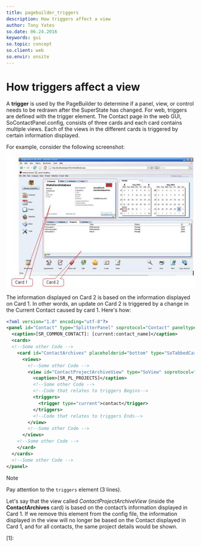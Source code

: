 ```yaml
---
title: pagebuilder_triggers
description: How triggers affect a view
author: Tony Yates
so.date: 06.24.2016
keywords: gui
so.topic: concept
so.client: web
so.envir: onsite
---
```


# How triggers affect a view

A **trigger** is used by the PageBuilder to determine if a panel, view, or control needs to be redrawn after the SuperState has changed. For web, triggers are defined with the trigger element. The Contact page in the web GUI, SoContactPanel.config, consists of three cards and each card contains multiple views. Each of the views in the different cards is triggered by certain information displayed.

For example, consider the following screenshot:

![05][img1]

The information displayed on Card 2 is based on the information displayed on Card 1. In other words, an update on Card 2 is triggered by a change in the Current Contact caused by card 1. Here's how:

```XML
<?xml version="1.0" encoding="utf-8"?>
<panel id="Contact" type="SplitterPanel" soprotocol="Contact" paneltype="Main" placeholderid="MainPlaceHolder">
  <caption>[SR_COMMON_CONTACT]: [current:contact_name]</caption>
  <cards>
  <!--Some other Code -->
    <card id="ContactArchives" placeholderid="bottom" type="SoTabbedCard" cardtype="ArchiveCard">
      <views>
        <!--Some other Code -->
        <view id="ContactProjectArchiveView" type="SoView" soprotocol="projectarchive" >
          <caption>[SR_PL_PROJECTS]</caption>
          <!--Some other Code -->
          <!--Code that relates to triggers Begins-->
          <triggers>
            <trigger type="current">contact</trigger>
          </triggers>
          <!--Code that relates to triggers Ends-->
        </view>
        <!--Some other Code -->
      </views>
    <!--Some other Code -->
    </card>
  </cards>
  <!--Some other Code -->
</panel>
```

> [!NOTE]
> Pay attention to the `triggers` element (3 lines).

Let's say that the view called *ContactProjectArchiveView* (inside the **ContactArchives** card) is based on the contact’s information displayed in Card 1. If we remove this element from the config file, the information displayed in the view will no longer be based on the Contact displayed in Card 1, and for all contacts, the same project details would be shown.

<!-- Referenced links -->
[1]:

<!-- Referenced images -->
[img1]: media/image005.jpg
